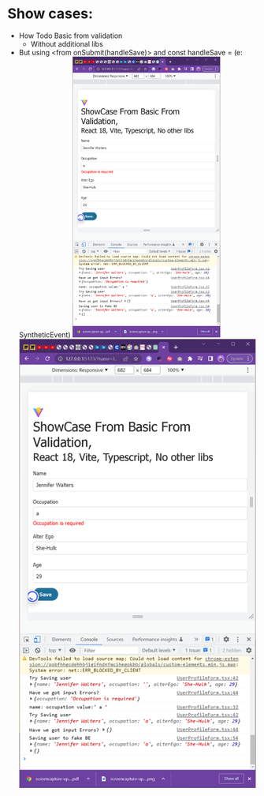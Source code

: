 # Show cases:

- How Todo Basic from validation
  - Without additional libs
- But using <from onSubmit(handleSave)> and const handleSave = (e: SyntheticEvent)
  <img
      src="./BasicFromShowCaseScreenShot.png"
      alt="Alt text"
      title="Optional title"
      style="display: inline-block; margin: 0 auto; max-width: 300px">
  ![My Image](BasicFromShowCaseScreenShot.png)
